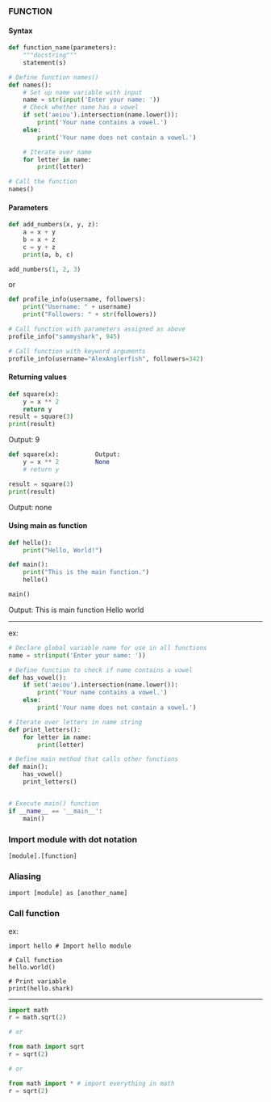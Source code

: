 ### FUNCTION

#### Syntax
```Python
def function_name(parameters):
	"""docstring"""
	statement(s)

# Define function names()
def names():
    # Set up name variable with input
    name = str(input('Enter your name: '))
    # Check whether name has a vowel
    if set('aeiou').intersection(name.lower()):
        print('Your name contains a vowel.')
    else:
        print('Your name does not contain a vowel.')

    # Iterate over name
    for letter in name:
        print(letter)

# Call the function
names()
```

#### Parameters
```Python
def add_numbers(x, y, z):
    a = x + y
    b = x + z
    c = y + z
    print(a, b, c)

add_numbers(1, 2, 3)
```
or
```Python
def profile_info(username, followers):
    print("Username: " + username)
    print("Followers: " + str(followers))

# Call function with parameters assigned as above
profile_info("sammyshark", 945)

# Call function with keyword arguments
profile_info(username="AlexAnglerfish", followers=342)
```
#### Returning values
```Python
def square(x):
    y = x ** 2
    return y
result = square(3)
print(result)
```
Output: 9
```Python
def square(x):			Output:
    y = x ** 2			None
    # return y

result = square(3)
print(result)
```
Output: none

#### Using main as function
```Python
def hello():						
    print("Hello, World!")

def main():
    print("This is the main function.")
    hello()

main()
```
Output: 
This is main function
Hello world

---
ex:
```Python
# Declare global variable name for use in all functions
name = str(input('Enter your name: '))

# Define function to check if name contains a vowel
def has_vowel():
    if set('aeiou').intersection(name.lower()):
        print('Your name contains a vowel.')
    else:
        print('Your name does not contain a vowel.')

# Iterate over letters in name string
def print_letters():
    for letter in name:
        print(letter)

# Define main method that calls other functions
def main():
    has_vowel()
    print_letters()


# Execute main() function
if __name__ == '__main__':
    main()
```
### Import module with dot notation
`[module].[function]`

### Aliasing
`import [module] as [another_name]`

### Call function
ex:
```
import hello # Import hello module

# Call function
hello.world()

# Print variable
print(hello.shark)
```
----
```Python
import math
r = math.sqrt(2)

# or

from math import sqrt
r = sqrt(2)

# or

from math import * # import everything in math
r = sqrt(2)
```
